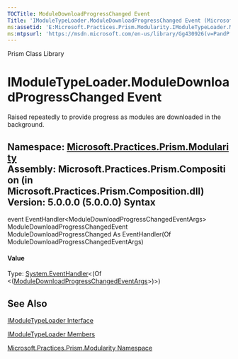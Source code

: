```yaml
---
TOCTitle: ModuleDownloadProgressChanged Event
Title: 'IModuleTypeLoader.ModuleDownloadProgressChanged Event (Microsoft.Practices.Prism.Modularity)'
ms:assetid: 'E:Microsoft.Practices.Prism.Modularity.IModuleTypeLoader.ModuleDownloadProgressChanged'
ms:mtpsurl: 'https://msdn.microsoft.com/en-us/library/Gg430926(v=PandP.50)'
---
```


Prism Class Library

IModuleTypeLoader.ModuleDownloadProgressChanged Event
=========================================================

Raised repeatedly to provide progress as modules are downloaded in the background.

**Namespace:** [Microsoft.Practices.Prism.Modularity](https://msdn.microsoft.com/n:microsoft.practices.prism.modularity)
**Assembly:** Microsoft.Practices.Prism.Composition (in Microsoft.Practices.Prism.Composition.dll) Version: 5.0.0.0 (5.0.0.0)
Syntax
------

<span id="syntaxToggle"></span>event EventHandler&lt;ModuleDownloadProgressChangedEventArgs&gt; ModuleDownloadProgressChangedEvent ModuleDownloadProgressChanged As EventHandler(Of ModuleDownloadProgressChangedEventArgs)
#### Value

Type: [System.EventHandler](http://msdn2.microsoft.com/en-us/library/db0etb8x)&lt;(Of &lt;([ModuleDownloadProgressChangedEventArgs](https://msdn.microsoft.com/t:microsoft.practices.prism.modularity.moduledownloadprogresschangedeventargs)&gt;)&gt;)

See Also
--------


[IModuleTypeLoader Interface](https://msdn.microsoft.com/t:microsoft.practices.prism.modularity.imoduletypeloader)

[IModuleTypeLoader Members](https://msdn.microsoft.com/allmembers.t:microsoft.practices.prism.modularity.imoduletypeloader)

[Microsoft.Practices.Prism.Modularity Namespace](https://msdn.microsoft.com/n:microsoft.practices.prism.modularity)
